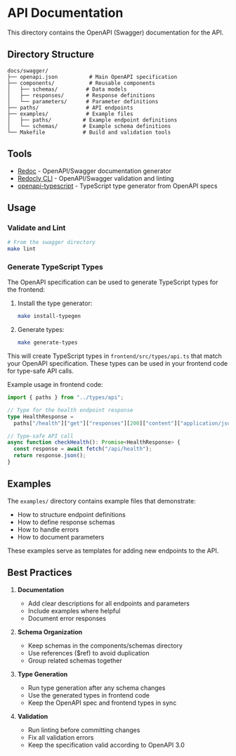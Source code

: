 # API Documentation

This directory contains the OpenAPI (Swagger) documentation for the API.

## Directory Structure

```tree
docs/swagger/
├── openapi.json          # Main OpenAPI specification
├── components/           # Reusable components
│   ├── schemas/         # Data models
│   ├── responses/       # Response definitions
│   └── parameters/      # Parameter definitions
├── paths/               # API endpoints
├── examples/            # Example files
│   ├── paths/          # Example endpoint definitions
│   └── schemas/        # Example schema definitions
└── Makefile            # Build and validation tools
```

## Tools

- [Redoc](https://github.com/Redocly/redoc) - OpenAPI/Swagger documentation generator
- [Redocly CLI](https://github.com/Redocly/redocly-cli) - OpenAPI/Swagger validation and linting
- [openapi-typescript](https://github.com/drwpow/openapi-typescript) - TypeScript type generator from OpenAPI specs

## Usage

### Validate and Lint

```bash
# From the swagger directory
make lint
```

### Generate TypeScript Types

The OpenAPI specification can be used to generate TypeScript types for the frontend:

1. Install the type generator:

   ```bash
   make install-typegen
   ```

2. Generate types:

   ```bash
   make generate-types
   ```

This will create TypeScript types in `frontend/src/types/api.ts` that match your OpenAPI specification. These types can be used in your frontend code for type-safe API calls.

Example usage in frontend code:

```typescript
import { paths } from "../types/api";

// Type for the health endpoint response
type HealthResponse =
  paths["/health"]["get"]["responses"][200]["content"]["application/json"];

// Type-safe API call
async function checkHealth(): Promise<HealthResponse> {
  const response = await fetch("/api/health");
  return response.json();
}
```

## Examples

The `examples/` directory contains example files that demonstrate:

- How to structure endpoint definitions
- How to define response schemas
- How to handle errors
- How to document parameters

These examples serve as templates for adding new endpoints to the API.

## Best Practices

1. **Documentation**

   - Add clear descriptions for all endpoints and parameters
   - Include examples where helpful
   - Document error responses

2. **Schema Organization**

   - Keep schemas in the components/schemas directory
   - Use references ($ref) to avoid duplication
   - Group related schemas together

3. **Type Generation**

   - Run type generation after any schema changes
   - Use the generated types in frontend code
   - Keep the OpenAPI spec and frontend types in sync

4. **Validation**
   - Run linting before committing changes
   - Fix all validation errors
   - Keep the specification valid according to OpenAPI 3.0

